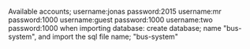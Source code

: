 Available accounts;
 username:jonas
 password:2015
 username:mr 
 password:1000
 username:guest
 password:1000
 username:two 
 password:1000
when importing database:
 create database; name "bus-system",
 and import the sql file name; "bus-system"
